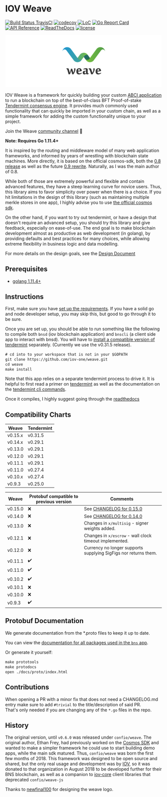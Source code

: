 # IOV Weave
[![Build Status TravisCI](https://api.travis-ci.com/iov-one/weave.svg?branch=master)](https://travis-ci.com/iov-one/weave)
[![codecov](https://codecov.io/gh/iov-one/weave/branch/master/graph/badge.svg)](https://codecov.io/gh/iov-one/weave/branch/master)
[![LoC](https://tokei.rs/b1/github/iov-one/weave)](https://github.com/iov-one/weave)
[![Go Report Card](https://goreportcard.com/badge/github.com/iov-one/weave)](https://goreportcard.com/report/github.com/iov-one/weave)
[![API Reference](https://godoc.org/github.com/iov-one/weave?status.svg
)](https://godoc.org/github.com/iov-one/weave)
[![ReadTheDocs](https://readthedocs.org/projects/weave/badge/?version=latest)](http://weave.readthedocs.io/en/latest/)
[![license](https://img.shields.io/github/license/iov-one/weave.svg)](https://github.com/iov-one/weave/blob/master/LICENSE)

![Weave Logo](./docs/_static/img/weave-logo.jpg)

IOV Weave is a framework for quickly building your custom
[ABCI application](https://github.com/tendermint/abci)
to run a blockchain on top of the best-of-class
BFT Proof-of-stake [Tendermint consensus engine](https://tendermint.com).
It provides much commonly used functionality that can
quickly be imported in your custom chain, as well as a
simple framework for adding the custom functionality unique
to your project.

Join the Weave [community channel](https://riot.im/app/#/room/#weave:matrix.org) :loudspeaker:


**Note: Requires Go 1.11.4+**

It is inspired by the routing and middleware model of many web
application frameworks, and informed by years of wrestling with
blockchain state machines. More directly, it is based on the
official cosmos-sdk, both the
[0.8 release](https://github.com/cosmos/cosmos-sdk/tree/v0.8.0) as well as the
future [0.9 rewrite](https://github.com/cosmos/cosmos-sdk/tree/develop). Naturally, as I was the main author of 0.8.

While both of those are extremely powerful and flexible
and contain advanced features, they have a steep learning
curve for novice users. Thus, this library aims to favor
simplicity over power when there is a choice. If you hit
limitations in the design of this library (such as
maintaining multiple merkle stores in one app), I highly
advise you to use
[the official cosmos sdk](https://github.com/cosmos/cosmos-sdk).

On the other hand, if you want to try out tendermint, or have a
design that doesn't require an advanced setup, you should try
this library and give feedback, especially on ease-of-use.
The end goal is to make blockchain development almost as
productive as web development (in golang), by providing
defaults and best practices for many choices, while allowing
extreme flexibility in business logic and data modelling.

For more details on the design goals, see the
[Design Document](./docs/design/overview.rst)

## Prerequisites

* [golang 1.11.4+](https://golang.org/doc/install)

## Instructions

First, make sure you have
[set up the requirements](https://weave.readthedocs.io/en/latest/mycoind/setup.html).
If you have a solid go and node developer setup, you may skip this,
but good to go through it to be sure.

Once you are set up, you should be able to run something
like the following to compile both `bnsd` (iov blockchain application)
and `bnscli` (a client side app to interact with bnsd).
You will have to 
[install a compatible version of tendermint](https://github.com/tendermint/tendermint/blob/master/docs/introduction/install.md) 
separately. (Currently we use the v0.31.5 release).

```
# cd into to your workspace that is not in your $GOPATH
git clone https://github.com/iov-one/weave.git
cd weave
make install
```

Note that this app relies on a separate tendermint process
to drive it. It is helpful to first read a primer on
[tendermint](https://tendermint.readthedocs.io/en/master/introduction.html)
as well as the documentation on the
[tendermint cli commands](https://tendermint.readthedocs.io/en/master/using-tendermint.html).

Once it compiles, I highly suggest going through the
[readthedocs](https://weave.readthedocs.io/en/latest)

## Compatibility Charts

| Weave | Tendermint |
|--------|-----------|
|v0.15.x | v0.31.5|
|v0.14.x | v0.29.1|
|v0.13.0 | v0.29.1|
|v0.12.0 | v0.29.1|
|v0.11.1 | v0.29.1|
|v0.11.0 | v0.27.4|
|v0.10.x | v0.27.4|
|v0.9.3	| v0.25.0|

| Weave | Protobuf compatible to previous version| Comments |
|--------|--------------------|------------------|
|v0.15.0 | :x:| See [CHANGELOG for 0.15.0](https://github.com/iov-one/weave/blob/master/CHANGELOG.md#0150) |
|v0.14.0 | :x:| See [CHANGELOG for 0.14.0](https://github.com/iov-one/weave/blob/master/CHANGELOG.md#0140) |
|v0.13.0 | :x:| Changes in `x/multisig` - signer weights added. |
|v0.12.1 | :x:| Changes in `x/escrow` - wall clock timeout implemented. |
|v0.12.0 | :x:| Currency no longer supports supplying SigFigs nor returns them. |
|v0.11.1 | :heavy_check_mark:| |
|v0.11.0 | :heavy_check_mark:| |
|v0.10.2 | :heavy_check_mark:| |
|v0.10.1 | :x:| |
|v0.10.0 | :x:| |
|v0.9.3	| :heavy_check_mark:| |

## Protobuf Documentation

We generate documentation from the *.proto files to keep it up to date.

You can view the [documentation for all packages used in the `bns` app](http://htmlpreview.github.io/?https://github.com/iov-one/weave/blob/master/docs/proto/index.html).

Or generate it yourself:

```shell
make prototools
make protodocs
open ./docs/proto/index.html
```

## Contributions
When opening a PR with a minor fix that does not need a CHANGELOG.md entry
make sure to add `#trivial` to the title/description of said PR.  
That's only needed if you are changing any of the `*.go` files in the repo.

## History

The original version, until `v0.6.0` was released under
`confio/weave`. The original author, Ethan Frey, had
previously worked on the
[Cosmos SDK](https://github.com/cosmos/cosmos-sdk)
and wanted to make a simpler framework he could use to
start building demo apps, while the main sdk matured.
Thus, `confio/weave` was born the first few months of 2018.
This framework was designed to be open source and shared,
but the only real usage and development was by
[IOV](https://github.com/iov-one), so it was donated to
that organization in August 2018 to be developed further
for their BNS blockchain, as well as a companion to
[iov-core](https://github.com/iov-one/iov-core)
client libraries that deprecated `confio/weave-js`

Thanks to [newfinal100](https://github.com/newfinal100) for designing the weave logo.
